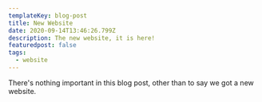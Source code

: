 ```yaml
---
templateKey: blog-post
title: New Website
date: 2020-09-14T13:46:26.799Z
description: The new website, it is here!
featuredpost: false
tags:
  - website
---
```

There's nothing important in this blog post, other than to say we got a new website.